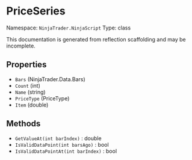 # PriceSeries

Namespace: `NinjaTrader.NinjaScript`
Type: class

This documentation is generated from reflection scaffolding and may be incomplete.

## Properties
- `Bars` (NinjaTrader.Data.Bars)
- `Count` (int)
- `Name` (string)
- `PriceType` (PriceType)
- `Item` (double)

## Methods
- `GetValueAt(int barIndex)` : double
- `IsValidDataPoint(int barsAgo)` : bool
- `IsValidDataPointAt(int barIndex)` : bool
